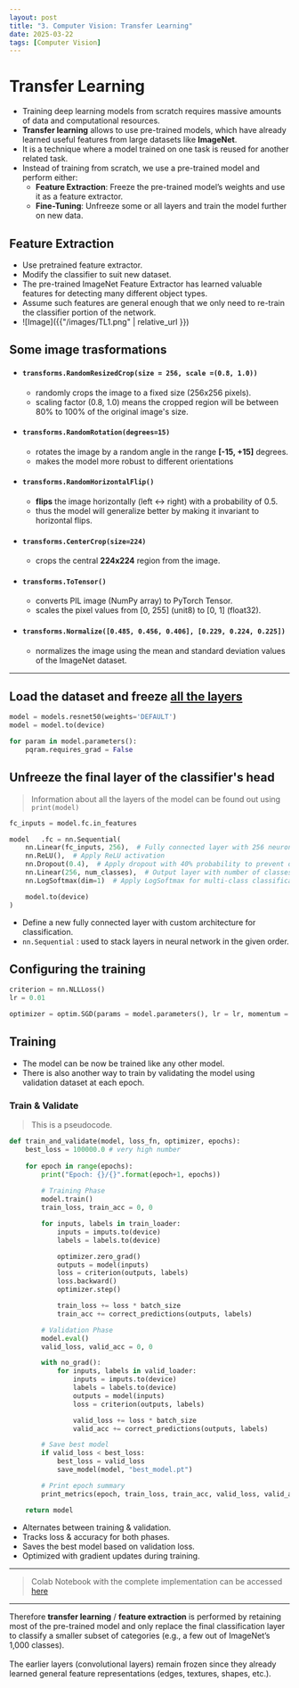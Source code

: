 ```yaml
---
layout: post
title: "3. Computer Vision: Transfer Learning"
date: 2025-03-22
tags: [Computer Vision]
---
```


# Transfer Learning

- Training deep learning models from scratch requires massive amounts of data and computational resources. 
- **Transfer learning** allows to use pre-trained models, which have already learned useful features from large datasets like **ImageNet**. 
- It is a technique where a model trained on one task is reused for another related task. 
- Instead of training from scratch, we use a pre-trained model and perform either:
    - **Feature Extraction**: Freeze the pre-trained model’s weights and use it as a feature extractor.
    - **Fine-Tuning**: Unfreeze some or all layers and train the model further on new data.

## Feature Extraction

- Use pretrained feature extractor.
- Modify the classifier to suit new dataset.
- The pre-trained ImageNet Feature Extractor has learned valuable features for detecting many different object types. 
- Assume such features are general enough that we only need to re-train the classifier portion of the network.
- ![Image]({{"/images/TL1.png"  | relative_url }})


## Some image trasformations

- #### `transforms.RandomResizedCrop(size = 256, scale =(0.8, 1.0))`
    - randomly crops the image to a fixed size (256x256 pixels).
    - scaling factor (0.8, 1.0) means the cropped region will be between 80% to 100% of the original image's size.

- #### `transforms.RandomRotation(degrees=15)`
    - rotates the image by a random angle in the range **[-15, +15]** degrees.
    - makes the model more robust to different orientations

- #### `transforms.RandomHorizontalFlip()`
    -  **flips** the image horizontally (left ↔ right) with a probability of 0.5.
    - thus the model will generalize better by making it invariant to horizontal flips.

- #### `transforms.CenterCrop(size=224)`
    - crops the central **224x224** region from the image.

- #### `transforms.ToTensor()`
    - converts PIL image (NumPy array) to PyTorch Tensor.
    - scales the pixel values from [0, 255] (unit8) to [0, 1] (float32).

- #### `transforms.Normalize([0.485, 0.456, 0.406], [0.229, 0.224, 0.225])`
    - normalizes the image using the mean and standard deviation values of the ImageNet dataset.

---

## Load the dataset and freeze <u>all the layers</u>

```python
model = models.resnet50(weights='DEFAULT')
model = model.to(device)
```

```python
for param in model.parameters():
    pqram.requires_grad = False
```

## Unfreeze the final layer of the classifier's head

> Information about all the layers of the model can be found out using `print(model)`

```python
fc_inputs = model.fc.in_features

model   .fc = nn.Sequential(
    nn.Linear(fc_inputs, 256),  # Fully connected layer with 256 neurons
    nn.ReLU(),  # Apply ReLU activation
    nn.Dropout(0.4),  # Apply dropout with 40% probability to prevent overfitting
    nn.Linear(256, num_classes),  # Output layer with number of classes as output neurons
    nn.LogSoftmax(dim=1)  # Apply LogSoftmax for multi-class classification (used with Negative Log Likelihood Loss)

    model.to(device)
)
```

- Define a new fully connected layer with custom architecture for classification.
- `nn.Sequential` : used to stack layers in neural network in the given order.

## Configuring the training

```python
criterion = nn.NLLLoss()
lr = 0.01

optimizer = optim.SGD(params = model.parameters(), lr = lr, momentum = 0.9)
```

## Training

- The model can be now be trained like any other model.
- There is also another way to train by validating the model using validation dataset at each epoch.

### Train & Validate

> This is a pseudocode.

```python
def train_and_validate(model, loss_fn, optimizer, epochs):
    best_loss = 100000.0 # very high number
    
    for epoch in range(epochs):
        print("Epoch: {}/{}".format(epoch+1, epochs))
        
        # Training Phase
        model.train()
        train_loss, train_acc = 0, 0

        for inputs, labels in train_loader:
            inputs = imputs.to(device) 
            labels = labels.to(device) 

            optimizer.zero_grad()
            outputs = model(inputs)
            loss = criterion(outputs, labels)
            loss.backward()
            optimizer.step()

            train_loss += loss * batch_size
            train_acc += correct_predictions(outputs, labels)

        # Validation Phase
        model.eval()
        valid_loss, valid_acc = 0, 0

        with no_grad():
            for inputs, labels in valid_loader:
                inputs = imputs.to(device) 
                labels = labels.to(device)
                outputs = model(inputs)
                loss = criterion(outputs, labels)

                valid_loss += loss * batch_size
                valid_acc += correct_predictions(outputs, labels)

        # Save best model
        if valid_loss < best_loss:
            best_loss = valid_loss
            save_model(model, "best_model.pt")

        # Print epoch summary
        print_metrics(epoch, train_loss, train_acc, valid_loss, valid_acc)

    return model
```

- Alternates between training & validation.
- Tracks loss & accuracy for both phases.
- Saves the best model based on validation loss.
- Optimized with gradient updates during training.

--- 

> Colab Notebook with the complete implementation can be accessed [here](https://github.com/Kush-Singh-26/Learning-Pytorch/blob/main/transfer_learning.ipynb)

---

Therefore **transfer learning** / **feature extraction** is performed by retaining most of the pre-trained model and only replace the final classification layer to classify a smaller subset of categories (e.g., a few out of ImageNet’s 1,000 classes).
<br><br>
The earlier layers (convolutional layers) remain frozen since they already learned general feature representations (edges, textures, shapes, etc.).